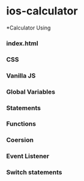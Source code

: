 # ios-calculator

*Calculator Using 

### index.html
### CSS
### Vanilla JS

### Global Variables
### Statements
### Functions
### Coersion
### Event Listener
### Switch statements
